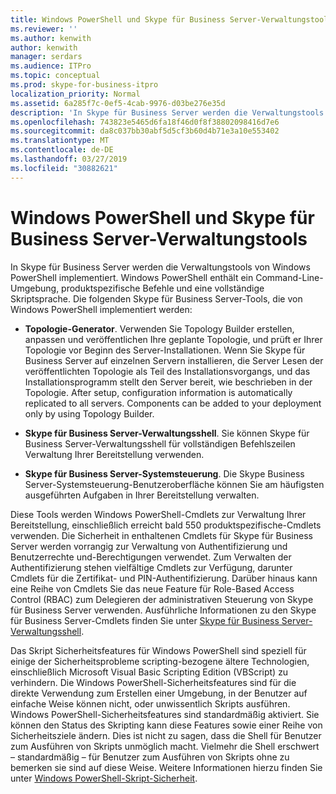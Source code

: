 ```yaml
---
title: Windows PowerShell und Skype für Business Server-Verwaltungstools
ms.reviewer: ''
ms.author: kenwith
author: kenwith
manager: serdars
ms.audience: ITPro
ms.topic: conceptual
ms.prod: skype-for-business-itpro
localization_priority: Normal
ms.assetid: 6a285f7c-0ef5-4cab-9976-d03be276e35d
description: 'In Skype für Business Server werden die Verwaltungstools von Windows PowerShell implementiert. Windows PowerShell enthält ein Command-Line-Umgebung, produktspezifische Befehle und eine vollständige Skriptsprache. Die folgenden Skype für Business Server-Tools, die von Windows PowerShell implementiert werden:'
ms.openlocfilehash: 743823e5465d6fa18f46d0f8f38802098416d7e6
ms.sourcegitcommit: da8c037bb30abf5d5cf3b60d4b71e3a10e553402
ms.translationtype: MT
ms.contentlocale: de-DE
ms.lasthandoff: 03/27/2019
ms.locfileid: "30882621"
---
```

# <a name="windows-powershell-and-skype-for-business-server-management-tools"></a>Windows PowerShell und Skype für Business Server-Verwaltungstools
 
In Skype für Business Server werden die Verwaltungstools von Windows PowerShell implementiert. Windows PowerShell enthält ein Command-Line-Umgebung, produktspezifische Befehle und eine vollständige Skriptsprache. Die folgenden Skype für Business Server-Tools, die von Windows PowerShell implementiert werden: 
  
- **Topologie-Generator**. Verwenden Sie Topology Builder erstellen, anpassen und veröffentlichen Ihre geplante Topologie, und prüft er Ihrer Topologie vor Beginn des Server-Installationen. Wenn Sie Skype für Business Server auf einzelnen Servern installieren, die Server Lesen der veröffentlichten Topologie als Teil des Installationsvorgangs, und das Installationsprogramm stellt den Server bereit, wie beschrieben in der Topologie. After setup, configuration information is automatically replicated to all servers. Components can be added to your deployment only by using Topology Builder.
    
- **Skype für Business Server-Verwaltungsshell**. Sie können Skype für Business Server-Verwaltungsshell für vollständigen Befehlszeilen Verwaltung Ihrer Bereitstellung verwenden.
    
- **Skype für Business Server-Systemsteuerung**. Die Skype Business Server-Systemsteuerung-Benutzeroberfläche können Sie am häufigsten ausgeführten Aufgaben in Ihrer Bereitstellung verwalten.
    
Diese Tools werden Windows PowerShell-Cmdlets zur Verwaltung Ihrer Bereitstellung, einschließlich erreicht bald 550 produktspezifische-Cmdlets verwenden. Die Sicherheit in enthaltenen Cmdlets für Skype für Business Server werden vorrangig zur Verwaltung von Authentifizierung und Benutzerrechte und-Berechtigungen verwendet. Zum Verwalten der Authentifizierung stehen vielfältige Cmdlets zur Verfügung, darunter Cmdlets für die Zertifikat- und PIN-Authentifizierung. Darüber hinaus kann eine Reihe von Cmdlets Sie das neue Feature für Role-Based Access Control (RBAC) zum Delegieren der administrativen Steuerung von Skype für Business Server verwenden. Ausführliche Informationen zu den Skype für Business Server-Cmdlets finden Sie unter [Skype für Business Server-Verwaltungsshell](../../manage/management-shell.md).
  
Das Skript Sicherheitsfeatures für Windows PowerShell sind speziell für einige der Sicherheitsprobleme scripting-bezogene ältere Technologien, einschließlich Microsoft Visual Basic Scripting Edition (VBScript) zu verhindern. Die Windows PowerShell-Sicherheitsfeatures sind für die direkte Verwendung zum Erstellen einer Umgebung, in der Benutzer auf einfache Weise können nicht, oder unwissentlich Skripts ausführen. Windows PowerShell-Sicherheitsfeatures sind standardmäßig aktiviert. Sie können den Status des Skripting kann diese Features sowie einer Reihe von Sicherheitsziele ändern. Dies ist nicht zu sagen, dass die Shell für Benutzer zum Ausführen von Skripts unmöglich macht. Vielmehr die Shell erschwert – standardmäßig – für Benutzer zum Ausführen von Skripts ohne zu bemerken sie sind auf diese Weise. Weitere Informationen hierzu finden Sie unter [Windows PowerShell-Skript-Sicherheit](https://go.microsoft.com/fwlink/p/?LinkId=213145).
  

